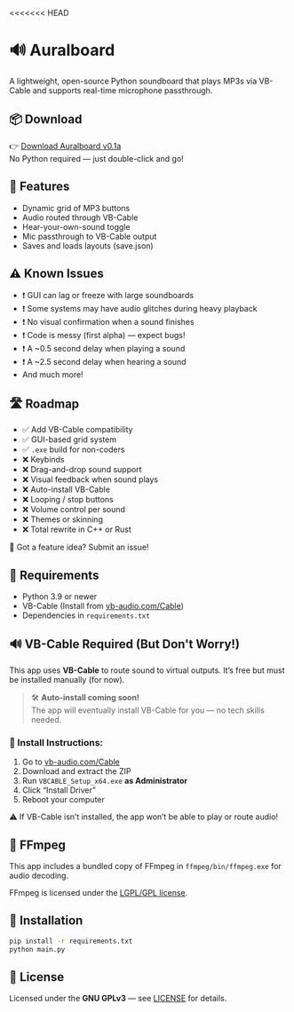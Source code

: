 <<<<<<< HEAD
# 🔊 Auralboard

A lightweight, open-source Python soundboard that plays MP3s via VB-Cable and supports real-time microphone passthrough.

## 📦 Download

👉 [Download Auralboard v0.1a](https://github.com/PranThow/auralboard/releases/latest)  
No Python required — just double-click and go!

## 🚀 Features
- Dynamic grid of MP3 buttons
- Audio routed through VB-Cable
- Hear-your-own-sound toggle
- Mic passthrough to VB-Cable output
- Saves and loads layouts (save.json)

## ⚠️ Known Issues

- ❗ GUI can lag or freeze with large soundboards
- ❗ Some systems may have audio glitches during heavy playback
- ❗ No visual confirmation when a sound finishes
- ❗ Code is messy (first alpha) — expect bugs!
- ❗ A ~0.5 second delay when playing a sound
- ❗ A ~2.5 second delay when hearing a sound
-  And much more!

## 🛣️ Roadmap

- ✅ Add VB-Cable compatibility
- ✅ GUI-based grid system
- ✅ `.exe` build for non-coders
- ❌ Keybinds
- ❌ Drag-and-drop sound support
- ❌ Visual feedback when sound plays
- ❌ Auto-install VB-Cable
- ❌ Looping / stop buttons
- ❌ Volume control per sound
- ❌ Themes or skinning
- ❌ Total rewrite in C++ or Rust

💬 Got a feature idea? Submit an issue!

## 📃 Requirements
- Python 3.9 or newer
- VB-Cable (Install from [vb-audio.com/Cable](https://vb-audio.com/Cable/))
- Dependencies in `requirements.txt`

## 🔊 VB-Cable Required (But Don't Worry!)

This app uses **VB-Cable** to route sound to virtual outputs. It’s free but must be installed manually (for now).

> 🛠️ **Auto-install coming soon!**  
> The app will eventually install VB-Cable for you — no tech skills needed.

### 🔗 Install Instructions:
1. Go to [vb-audio.com/Cable](https://vb-audio.com/Cable/)
2. Download and extract the ZIP
3. Run `VBCABLE_Setup_x64.exe` **as Administrator**
4. Click “Install Driver”
5. Reboot your computer

⚠️ If VB-Cable isn’t installed, the app won’t be able to play or route audio!

## 🧰 FFmpeg
This app includes a bundled copy of FFmpeg in `ffmpeg/bin/ffmpeg.exe` for audio decoding.

FFmpeg is licensed under the [LGPL/GPL license](https://ffmpeg.org/legal.html).

## 🔧 Installation

```bash
pip install -r requirements.txt
python main.py
```

## 📄 License

Licensed under the **GNU GPLv3** — see [LICENSE](LICENSE) for details.  
